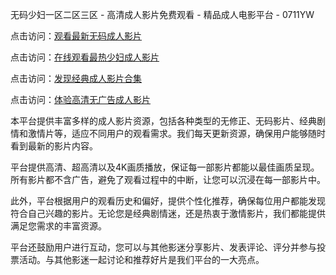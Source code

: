 无码少妇一区二区三区 - 高清成人影片免费观看 - 精品成人电影平台 - 0711YW

点击访问：<a href="https://heiliaowzu4ur.pages.dev">观看最新无码成人影片</a>

点击访问：<a href="https://heiliaozj3tjd.pages.dev">在线观看最热少妇成人影片</a>

点击访问：<a href="https://heiliaoe8ajia.pages.dev">发现经典成人影片合集</a>

点击访问：<a href="https://heiliaoxqkkct.pages.dev">体验高清无广告成人影片</a>

本平台提供丰富多样的成人影片资源，包括各种类型的无修正、无码影片、经典剧情和激情片等，适应不同用户的观看需求。我们每天更新资源，确保用户能够随时看到最新的影片内容。

平台提供高清、超高清以及4K画质播放，保证每一部影片都能以最佳画质呈现。所有影片都不含广告，避免了观看过程中的中断，让您可以沉浸在每一部影片中。

此外，平台根据用户的观看历史和偏好，提供个性化推荐，确保每位用户都能发现符合自己兴趣的影片。无论您是经典剧情迷，还是热衷于激情影片，我们都能提供满足您需求的丰富资源。

平台还鼓励用户进行互动，您可以与其他影迷分享影片、发表评论、评分并参与投票活动。与其他影迷一起讨论和推荐好片是我们平台的一大亮点。

<span style="display:none;">[Canonical link](https://github.com/fkt20250711/fkt18 )</span>
